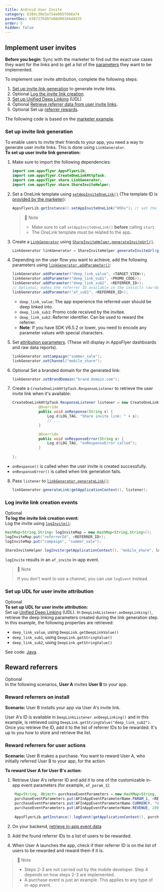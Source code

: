 ```yaml
---
title: Android User Invite
category: 6384c30e5a754e005f668a74
parentDoc: 6387276d97e08d00104d4435
order: 5
hidden: false
---
```


Implement user invites
----------------------

**Before you begin**: Sync with the marketer to find out the exact use cases they want for the links and to get a list of the [parameters](https://support.appsflyer.com/hc/en-us/articles/115004480866#parameters) they want to be implemented.

To implement user invite attribution, complete the following steps:

1. [Set up invite link generation](#set-up-invite-link-generation) to generate invite links.
2. <span class="annotation-optional">Optional</span> [Log the invite link creation](#log-invite-link-creation-events).
3. [Set up Unified Deep Linking](doc:unified-deep-linking-udl) (UDL)
4. <span class="annotation-optional">Optional</span> [Retrieve referrer data from user invite links](#set-up-udl-for-user-invite-attribution).
5. <span class="annotation-optional">Optional</span> Set up [referrer rewards](#reward-referrers).

The following code is based on the [marketer example](https://support.appsflyer.com/hc/en-us/articles/115004480866#example).

### Set up invite link generation

To enable users to invite their friends to your app, you need a way to generate user invite links. This is done using `LinkGenerator`.  
**To set up user invite link generation:**

1. Make sure to import the following dependencies:
   ```java
   import com.appsflyer.AppsFlyerLib;
   import com.appsflyer.CreateOneLinkHttpTask;
   import com.appsflyer.share.LinkGenerator;
   import com.appsflyer.share.ShareInviteHelper;
   ```

2. Set a OneLink template using [`setAppInviteOneLink()`](doc:android-sdk-reference-appsflyerlib#setappinviteonelink) (The template ID is [provided by the marketer](https://support.appsflyer.com/hc/en-us/articles/115004480866#procedures)):
   ```java
   AppsFlyerLib.getInstance().setAppInviteOneLink("H5hv"); // set the OneLink template ID the user invite links will be based on
   ```
   > 📘 Note
   > 
   > - Make sure to call `setAppInviteOneLink()` **before** calling `start`.
   > - The OneLink template must be related to the app.

3. Create a  [`LinkGenerator`](doc:android-sdk-reference-linkgenerator) using [`ShareInviteHelper.generateInviteUrl()`](doc:android-sdk-reference-shareinvitehelper#generateinviteurl).
   ```java
   LinkGenerator linkGenerator = ShareInviteHelper.generateInviteUrl(getApplicationContext());
   ```

4. Depending on the user flow you want to achieve, add the following parameters using [`linkGenerator.addParameter()`](doc:android-sdk-reference-linkgenerator#addparameter):
   ```java
   linkGenerator.addParameter("deep_link_value", <TARGET_VIEW>);
   linkGenerator.addParameter("deep_link_sub1", <PROMO_CODE>);
   linkGenerator.addParameter("deep_link_sub2", <REFERRER_ID>);
   // Optional; makes the referrer ID available in the installs raw-data report
   linkGenerator.addParameter("af_sub1", <REFERRER_ID>);
   ```
   - `deep_link_value`: The app experience the referred user should be deep linked into.
   - `deep_link_sub1`: Promo code received by the invitee.
   - `deep_link_sub2`: Referrer identifier. Can be used to reward the referrer.
   - **Note**: If you have SDK V6.5.2 or lower, you need to encode any parameter values with special characters.

5. Set [attribution parameters](doc:android-sdk-reference-linkgenerator#methods). (These will display in AppsFlyer dashboards and raw data reports).
   ```java
   linkGenerator.setCampaign("summer_sale");
   linkGenerator.setChannel("mobile_share");
   ```

6. <span class="annotation-optional">Optional</span> Set a branded domain for the generated link:

   ```java Java
   linkGenerator.setBrandDomain("brand.domain.com");
   ```

7. Create a `CreateOneLinkHttpTask.ResponseListener` to retrieve the user invite link when it's available:

   ```java
   CreateOneLinkHttpTask.ResponseListener listener = new CreateOneLinkHttpTask.ResponseListener() {
               @Override
               public void onResponse(String s) {
                   Log.d(LOG_TAG, "Share invite link: " + s);
                   // ...
               }

               @Override
               public void onResponseError(String s) {
                   Log.d(LOG_TAG, "onResponseError called");
               }
            
   };
   ```

- `onResponse()` is called when the user invite is created successfully.
- `onResponseError()` is called when link generation fails.

8. Pass `listener` to [`linkGenerator.generateLink()`](doc:android-sdk-reference-linkgenerator#generatelink-1):
   ```java
   linkGenerator.generateLink(getApplicationContext(), listener);
   ```

### Log invite link creation events

<span class="annotation-optional">Optional</span>  
**To log the invite link creation event**:  
Log the invite using [`logInvite()`](doc:android-sdk-reference-shareinvitehelper#loginvite):

```java
HashMap<String,String> logInviteMap = new HashMap<String,String>();
logInviteMap.put("referrerId", <REFERRER_ID>);
logInviteMap.put("campaign", "summer_sale");

ShareInviteHelper.logInvite(getApplicationContext(), "mobile_share", logInviteMap);
```

`logInvite` results in an `af_invite` in-app event.

> 📘 Note
> 
> If you don't want to use a channel, you can use `logEvent` instead.

### Set up UDL for user invite attribution

<span class="annotation-optional">Optional</span>  
**To set up UDL for user invite attribution:**  
Set up [Unified Deep Linking](doc:unified-deep-linking-udl) (UDL). In `DeepLinkListener.onDeepLinking()`, retrieve the deep linking parameters created during the link generation step. In this example, the following properties are retrieved:

- `deep_link_value`, using `DeepLink.getDeepLinkValue()`
- `deep_link_sub1`, using `DeepLink.getStringValue()`
- `deep_link_sub2`, using `DeepLink.getStringValue()`

See code: [Java](https://github.com/AppsFlyerSDK/appsflyer-onelink-android-sample-apps/blob/ee2a671926520c0aa031885da078f5ecf370c5c4/java/basic_app/app/src/main/java/com/appsflyer/onelink/appsflyeronelinkbasicapp/AppsflyerBasicApp.java#L74).

Reward referrers
----------------

<span class="annotation-optional">Optional</span>  
In the following scenarios, **User A** invites **User B** to your app.

### Reward referrers on install

**Scenario:** User B installs your app via User A's invite link.

User A's ID is available in `DeepLinkListener.onDeepLinking()` and in this example, is retrieved using `DeepLink.getStringValue("deep_link_sub2")`. Once you retrieve the ID, add it to the list of referrer IDs to be rewarded. It's up to you how to store and retrieve the list.

### Reward referrers for user actions

**Scenario:** User B makes a purchase. You want to reward User A, who initially referred User B to your app, for the action.

**To reward User A for User B's action:**

1. Retrieve User A's referrer ID and add it to one of the customizable in-app event parameters (for example, `af_param_1`):
   ```java
    Map<String, Object> purchaseEventParameters = new HashMap<String, Object>();
    purchaseEventParameters.put(AFInAppEventParameterName.PARAM_1, <REFERRER_ID>);
    purchaseEventParameters.put(AFInAppEventParameterName.CURRENCY, "USD");
    purchaseEventParameters.put(AFInAppEventParameterName.REVENUE, 200);
    
    AppsFlyerLib.getInstance().logEvent(getApplicationContext(), purchaseEventParameters);
   ```

2. On your backend, [retrieve in-app event data](https://support.appsflyer.com/hc/en-us/articles/115005544169-Rich-in-app-events-Overview#view-inapp-event-data)

3. Add the found referrer IDs to a list of users to be rewarded.

4. When User A launches the app, check if their referrer ID is on the list of users to be rewarded and reward them if it is.

> 📘 Note
> 
> - Steps 2-3 are not carried out by the mobile developer. Step 4 depends on how steps 2-3 are implemented.
> - A purchase event is just an example. This applies to any type of in-app event.
